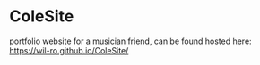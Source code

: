 # ColeSite
portfolio website for a musician friend, can be found hosted here: https://wil-ro.github.io/ColeSite/
